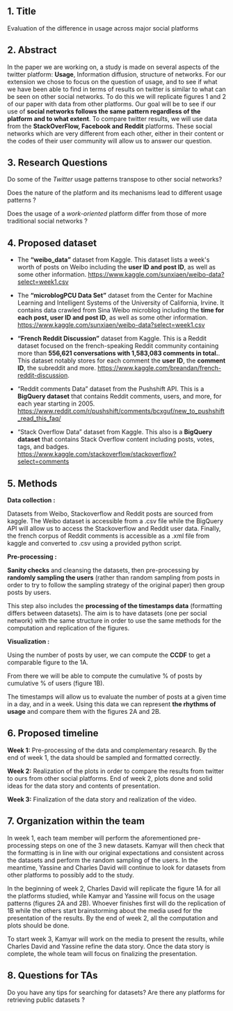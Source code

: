 ﻿

## 1. Title

Evaluation of the difference in usage across major social platforms

## 2.  Abstract

In the paper we are working on, a study is made on several aspects of the twitter platform: **Usage**, Information diffusion, structure of networks. For our extension we chose to focus on the question of usage, and to see if what we have been able to find in terms of results on twitter is similar to what can be seen on other social networks. To do this we will replicate figures 1 and 2 of our paper with data from other platforms. Our goal will be to see if our use of **social networks follows the same pattern regardless of the platform and to what extent**. To compare twitter results, we will use data from the **StackOverFlow, Facebook and Reddit** platforms. These social networks which are very different from each other, either in their content or the codes of their user community will allow us to answer our question.

## 3. Research Questions

Do some of the *Twitter* usage patterns transpose to other social networks?

Does the nature of the platform and its mechanisms lead to different usage patterns ?

Does the usage of a *work-oriented* platform differ from those of more traditional social networks ?

## 4. Proposed dataset

-  The **“weibo_data”** dataset from Kaggle. This dataset lists a week's worth of posts on Weibo including the **user ID and post ID**, as well as some other information. https://www.kaggle.com/sunxiaen/weibo-data?select=week1.csv

-  The **“microblogPCU Data Set”** dataset from the Center for Machine Learning and Intelligent Systems of the University of California, Irvine. It contains data crawled from Sina Weibo microblog including the **time for each post, user ID and post ID**, as well as some other information. https://www.kaggle.com/sunxiaen/weibo-data?select=week1.csv

-  **“French Reddit Discussion”** dataset from Kaggle. This is a Reddit dataset focused on the french-speaking Reddit community containing more than **556,621 conversations with 1,583,083 comments in total.**. This dataset notably stores for each comment the **user ID**, the **comment ID**, the subreddit and more. https://www.kaggle.com/breandan/french-reddit-discussion.

-  “Reddit comments Data” dataset from the Pushshift API. This is a **BigQuery dataset** that contains Reddit comments, users, and more, for each year starting in 2005. https://www.reddit.com/r/pushshift/comments/bcxguf/new_to_pushshift_read_this_faq/

-  “Stack Overflow Data” dataset from Kaggle. This also is a **BigQuery dataset** that contains Stack Overflow content including posts, votes, tags, and badges. https://www.kaggle.com/stackoverflow/stackoverflow?select=comments
  

## 5. Methods

    

**Data collection :** 

Datasets from Weibo, Stackoverflow and Reddit posts are sourced from kaggle. The Weibo dataset is accessible from a .csv file while the BigQuery API will allow us to access the Stackoverflow and Reddit user data. Finally, the french corpus of Reddit comments is accessible as a .xml file from kaggle and converted to .csv using a provided python script.

**Pre-processing :**
 
**Sanity checks** and cleansing the datasets, then pre-processing by **randomly sampling the users** (rather than random sampling from posts in order to try to follow the sampling strategy of the original paper) then group posts by users.

This step also includes the **processing of the timestamps data** (formatting differs between datasets). The aim is to have datasets (one per social network) with the same structure in order to use the same methods for the computation and replication of the figures.

**Visualization :**
 
Using the number of posts by user, we can compute the **CCDF** to get a comparable figure to the 1A.

From there we will be able to compute the cumulative % of posts by cumulative % of users (figure 1B).

The timestamps will allow us to evaluate the number of posts at a given time in a day, and in a week. Using this data we can represent **the rhythms of usage** and compare them with the figures 2A and 2B.

  

## 6. Proposed timeline

    

**Week 1:** Pre-processing of the data and complementary research. By the end of week 1, the data should be sampled and formatted correctly.

**Week 2:** Realization of the plots in order to compare the results from twitter to ours from other social platforms. End of week 2, plots done and solid ideas for the data story and contents of presentation.

**Week 3:** Finalization of the data story and realization of the video.

  

## 7. Organization within the team

    

In week 1, each team member will perform the aforementioned pre-processing steps on one of the 3 new datasets. Kamyar will then check that the formatting is in line with our original expectations and consistent across the datasets and perform the random sampling of the users. In the meantime, Yassine and Charles David will continue to look for datasets from other platforms to possibly add to the study.

In the beginning of week 2, Charles David will replicate the figure 1A for all the platforms studied, while Kamyar and Yassine will focus on the usage patterns (figures 2A and 2B). Whoever finishes first will do the replication of 1B while the others start brainstorming about the media used for the presentation of the results. By the end of week 2, all the computation and plots should be done.

To start week 3, Kamyar will work on the media to present the results, while Charles David and Yassine refine the data story. Once the data story is complete, the whole team will focus on finalizing the presentation.

## 8. Questions for TAs

    
Do you have any tips for searching for datasets? Are there any platforms for retrieving public datasets ?
